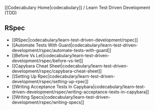 [[Codecabulary Home|codecabulary]] / Learn Test Driven Development (TDD)

## RSpec

* [[RSpec|codecabulary/learn-test-driven-development/rspec]]
* [[Automate Tests With Guard|codecabulary/learn-test-driven-development/rspec/automate-tests-with-guard]]
* [[Before Vs Let|codecabulary/learn-test-driven-development/rspec/before-vs-let]]
* [[Capybara Cheat Sheet|codecabulary/learn-test-driven-development/rspec/capybara-cheat-sheet]]
* [[Setting Up Rpec|codecabulary/learn-test-driven-development/rspec/setting-up-rpec]]
* [[Writing Acceptance Tests In Capybara|codecabulary/learn-test-driven-development/rspec/writing-acceptance-tests-in-capybara]]
* [[Writing Specs|codecabulary/learn-test-driven-development/rspec/writing-specs]]